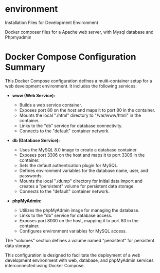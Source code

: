 # environment
Installation Files for Development Environment

Docker composer files for a Apache web server, with Mysql database and Phpmyadmin

# Docker Compose Configuration Summary
This Docker Compose configuration defines a multi-container setup for a web development environment. It includes the following services:

- **www (Web Service):**
  - Builds a web service container.
  - Exposes port 80 on the host and maps it to port 80 in the container.
  - Mounts the local "./html" directory to "/var/www/html" in the container.
  - Links to the "db" service for database connectivity.
  - Connects to the "default" container network.

- **db (Database Service):**
  - Uses the MySQL 8.0 image to create a database container.
  - Exposes port 3306 on the host and maps it to port 3306 in the container.
  - Sets the default authentication plugin for MySQL.
  - Defines environment variables for the database name, user, and passwords.
  - Mounts the local "./dump" directory for initial data import and creates a "persistent" volume for persistent data storage.
  - Connects to the "default" container network.

- **phpMyAdmin:**
  - Utilizes the phpMyAdmin image for managing the database.
  - Links to the "db" service for database access.
  - Exposes port 8000 on the host, mapping it to port 80 in the container.
  - Configures environment variables for MySQL access.

The "volumes" section defines a volume named "persistent" for persistent data storage.

This configuration is designed to facilitate the deployment of a web development environment with web, database, and phpMyAdmin services interconnected using Docker Compose.
